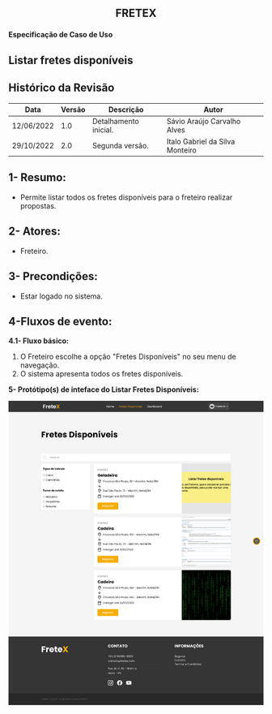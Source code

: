 ## <p align="center"> FRETEX </p>

**Especificação de Caso de Uso** 

## Listar fretes disponíveis 

## Histórico da Revisão 

|**Data** |**Versão** |**Descrição** |**Autor** |
| - | - | - | - |
|12/06/2022 |1.0 |Detalhamento inicial. |Sávio Araújo Carvalho Alves |
|29/10/2022 |2.0 |Segunda versão. |Italo Gabriel da Silva Monteiro |

## 1- Resumo: 

- Permite listar todos os fretes disponíveis para o freteiro realizar propostas. 

## 2- Atores: 

- Freteiro. 

## 3- Precondições: 

 - Estar logado no sistema. 

## 4-Fluxos de evento: 
**4.1-  Fluxo básico:** 

1. O Freteiro escolhe a opção "Fretes Disponíveis" no seu menu de navegação. 
2. O sistema apresenta todos os fretes disponíveis. 

**5- Protótipo(s) de inteface do Listar Fretes Disponíveis:**  

![](./interfaces/listarfretesDisponíveis.png)
